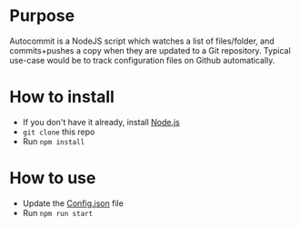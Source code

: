 # Purpose

Autocommit is a NodeJS script which watches a list of files/folder, and commits+pushes a copy when they are updated 
to a Git repository. Typical use-case would be to track configuration files on Github automatically.

# How to install

* If you don't have it already, install [Node.js](https://nodejs.org/en/)
* `git clone` this repo
* Run `npm install`

# How to use

* Update the [Config.json](src/main/resources/Config.json) file
* Run `npm run start`